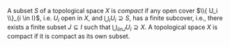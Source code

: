 A subset $S$ of a topological space $X$ is *compact* if any open cover $\\{ U_i \\}_{i \in I}$, i.e. $U_i$ open in $X$, and $\bigcup_i U_i \supseteq S$, has a finite subcover, i.e., there exists a finite subset $J \subseteq I$ such that $\bigcup_{i in J} U_i \supseteq X$. A topological space $X$ is compact if it is compact as its own subset.

